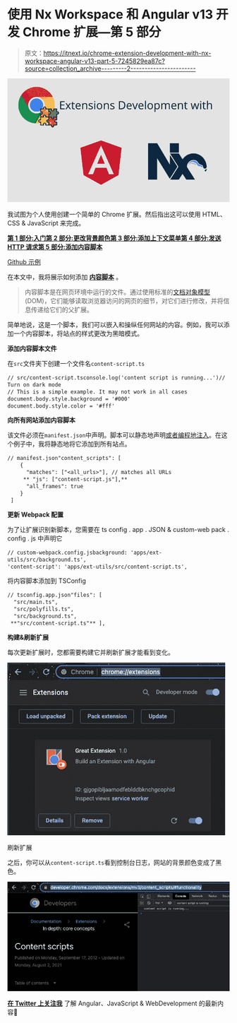 # 使用 Nx Workspace 和 Angular v13 开发 Chrome 扩展—第 5 部分

> 原文：<https://itnext.io/chrome-extension-development-with-nx-workspace-angular-v13-part-5-7245829ea87c?source=collection_archive---------2----------------------->

![](img/750c531cfc106aa8edd0c981e6d9cfb3.png)

我试图为个人使用创建一个简单的 Chrome 扩展。然后指出这可以使用 HTML、CSS & JavaScript 来完成。

[**第 1 部分:入门**](/chrome-extension-development-with-nx-workspace-angular-v13-48cf3d2c2a41)[**第 2 部分:更改背景颜色**](https://medium.com/@dalenguyen/chrome-extension-development-with-nx-workspace-angular-v13-f9163e545c8f)[**第 3 部分:添加上下文菜单**](https://medium.com/@dalenguyen/chrome-extension-development-with-nx-workspace-angular-v13-part-3-f824c0baf75f)[**第 4 部分:发送 HTTP 请求**](https://medium.com/@dalenguyen/chrome-extension-development-with-nx-workspace-angular-v13-part-4-948fcc51e0f8)[**第 5 部分:添加内容脚本**](https://dalenguyen.medium.com/chrome-extension-development-with-nx-workspace-angular-v13-part-5-7245829ea87c)

[Github 示例](https://github.com/dalenguyen/dalenguyen.github.io/tree/dev/apps/ext-utils)

在本文中，我将展示如何添加 [**内容脚本**](https://developer.chrome.com/docs/extensions/mv3/content_scripts/) 。

> 内容脚本是在网页环境中运行的文件。通过使用标准的[文档对象模型](https://www.w3.org/TR/DOM-Level-2-HTML/) (DOM)，它们能够读取浏览器访问的网页的细节，对它们进行修改，并将信息传递给它们的父扩展。

简单地说，这是一个脚本，我们可以嵌入和操纵任何网站的内容。例如，我可以添加一个内容脚本，将站点的样式更改为黑暗模式。

**添加内容脚本文件**

在`src`文件夹下创建一个文件名`content-script.ts`

```
// src/content-script.tsconsole.log('content script is running...')// Turn on dark mode
// This is a simple example. It may not work in all cases
document.body.style.background = '#000'
document.body.style.color = '#fff'
```

**向所有网站添加内容脚本**

该文件必须在`manifest.json`中声明。脚本可以静态地声明[或者编程地注入](https://developer.chrome.com/docs/extensions/mv3/content_scripts/#functionality)。在这个例子中，我将静态地将它添加到所有站点。

```
// manifest.json"content_scripts": [
    {
      "matches": ["<all_urls>"], // matches all URLs
     ** "js": ["content-script.js"],**
      "all_frames": true
    }
 ]
```

**更新 Webpack 配置**

为了让扩展识别新脚本，您需要在 ts config . app . JSON & custom-web pack . config . js 中声明它

```
// custom-webpack.config.jsbackground: 'apps/ext-utils/src/background.ts',
'content-script': 'apps/ext-utils/src/content-script.ts',
```

将内容脚本添加到 TSConfig

```
// tsconfig.app.json"files": [
  "src/main.ts", 
  "src/polyfills.ts", 
  "src/background.ts", 
 **"src/content-script.ts"** ],
```

**构建&刷新扩展**

每次更新扩展时，您都需要构建它并刷新扩展才能看到变化。

![](img/f89081ba145c60c749daa89e3084ffe6.png)

刷新扩展

之后，你可以从`content-script.ts`看到控制台日志，网站的背景颜色变成了黑色。

![](img/b9c8fbccd6e67e0ebb0d5841b46eee80.png)

[**在 Twitter 上关注我**](https://twitter.com/dale_nguyen) 了解 Angular、JavaScript & WebDevelopment 的最新内容👐